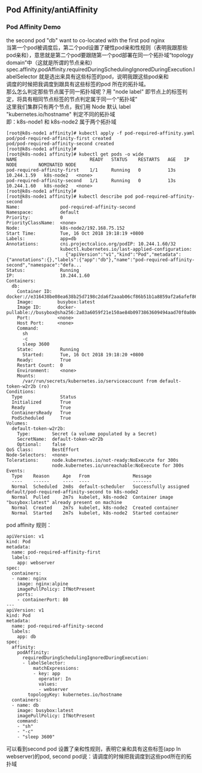 ## Pod Affinity/antiAffinity
### Pod Affinity Demo
the second pod "db" want to co-located with the first pod nginx  
当第一个pod被调度后，第二个pod设置了硬性pod亲和性规则（表明我跟那些pod亲和），意思就是第二个pod要跟随第一个pod部署在同一个拓扑域“topology domain”中（这就是所谓的节点亲和）  
spec.affinity.podAffinity.requiredDuringSchedulingIgnoredDuringExecution.labelSelector 就是选出来具有这些标签的pod，说明我跟这些pod亲和  
调度的时候把我调度到跟具有这些标签的pod 所在的拓扑域。  
那么怎么判定那些节点属于同一拓扑域呢？用 "node label" 即节点上的标签判定，将具有相同节点标签的节点判定属于同一个“拓扑域”  
这里我们集群只有两个节点，我们用 Node 默认 label "kubernetes.io/hostname" 判定不同的拓扑域  
即：k8s-node1 和 k8s-node2 属于两个拓扑域
```
[root@k8s-node1 affinity]# kubectl apply -f pod-required-affinity.yaml 
pod/pod-required-affinity-first created
pod/pod-required-affinity-second created
[root@k8s-node1 affinity]# 
[root@k8s-node1 affinity]# kubectl get pods -o wide
NAME                           READY   STATUS    RESTARTS   AGE   IP            NODE        NOMINATED NODE
pod-required-affinity-first    1/1     Running   0          13s   10.244.1.59   k8s-node2   <none>
pod-required-affinity-second   1/1     Running   0          13s   10.244.1.60   k8s-node2   <none>
[root@k8s-node1 affinity]# 
[root@k8s-node1 affinity]# kubectl describe pod pod-required-affinity-second 
Name:               pod-required-affinity-second
Namespace:          default
Priority:           0
PriorityClassName:  <none>
Node:               k8s-node2/192.168.75.152
Start Time:         Tue, 16 Oct 2018 19:18:19 +0800
Labels:             app=db
Annotations:        cni.projectcalico.org/podIP: 10.244.1.60/32
                    kubectl.kubernetes.io/last-applied-configuration:
                      {"apiVersion":"v1","kind":"Pod","metadata":{"annotations":{},"labels":{"app":"db"},"name":"pod-required-affinity-second","namespace":"defa...
Status:             Running
IP:                 10.244.1.60
Containers:
  db:
    Container ID:  docker://e316438be08ea638b25d7198c2da6f2aaab06cf86b51b1a8859af2a6afef86b5
    Image:         busybox:latest
    Image ID:      docker-pullable://busybox@sha256:2a03a6059f21e150ae84b0973863609494aad70f0a80eaeb64bddd8d92465812
    Port:          <none>
    Host Port:     <none>
    Command:
      sh
      -c
      sleep 3600
    State:          Running
      Started:      Tue, 16 Oct 2018 19:18:20 +0800
    Ready:          True
    Restart Count:  0
    Environment:    <none>
    Mounts:
      /var/run/secrets/kubernetes.io/serviceaccount from default-token-w2r2b (ro)
Conditions:
  Type              Status
  Initialized       True 
  Ready             True 
  ContainersReady   True 
  PodScheduled      True 
Volumes:
  default-token-w2r2b:
    Type:        Secret (a volume populated by a Secret)
    SecretName:  default-token-w2r2b
    Optional:    false
QoS Class:       BestEffort
Node-Selectors:  <none>
Tolerations:     node.kubernetes.io/not-ready:NoExecute for 300s
                 node.kubernetes.io/unreachable:NoExecute for 300s
Events:
  Type    Reason     Age   From                Message
  ----    ------     ----  ----                -------
  Normal  Scheduled  2m8s  default-scheduler   Successfully assigned default/pod-required-affinity-second to k8s-node2
  Normal  Pulled     2m7s  kubelet, k8s-node2  Container image "busybox:latest" already present on machine
  Normal  Created    2m7s  kubelet, k8s-node2  Created container
  Normal  Started    2m7s  kubelet, k8s-node2  Started container
```
pod affinity 规则：
```
apiVersion: v1
kind: Pod
metadata:
  name: pod-required-affinity-first
  labels:
    app: webserver
spec:
  containers:
  - name: nginx
    image: nginx:alpine
    imagePullPolicy: IfNotPresent
    ports:
    - containerPort: 80
---
apiVersion: v1
kind: Pod
metadata:
  name: pod-required-affinity-second
  labels:
    app: db
spec:
  affinity:
    podAffinity:
      requiredDuringSchedulingIgnoredDuringExecution:
      - labelSelector:
          matchExpressions:
          - key: app
            operator: In
            values:
            - webserver
        topologyKey: kubernetes.io/hostname
  containers:
  - name: db
    image: busybox:latest
    imagePullPolicy: IfNotPresent
    command: 
    - "sh"
    - "-c"
    - "sleep 3600"
```
可以看到second pod 设置了亲和性规则，表明它亲和具有这些标签(app In webserver)的pod, second pod说：请调度的时候把我调度到这些pod所在的拓扑域
